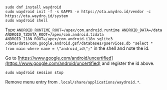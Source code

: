 ```
sudo dnf install waydroid
sudo waydroid init -f -s GAPPS -v https://ota.waydro.id/vendor -c https://ota.waydro.id/system
sudo waydroid shell
```

Type `ANDROID_RUNTIME_ROOT=/apex/com.android.runtime ANDROID_DATA=/data ANDROID_TZDATA_ROOT=/apex/com.android.tzdata ANDROID_I18N_ROOT=/apex/com.android.i18n sqlite3 /data/data/com.google.android.gsf/databases/gservices.db "select * from main where name = \"android_id\";"` in the shell and note the id.

Go to [https://www.google.com/android/uncertified](https://www.google.com/android/uncertified) and register the id above.

```
sudo waydroid session stop
```

Remove menu entry from `.local/share/applications/waydroid.*`.